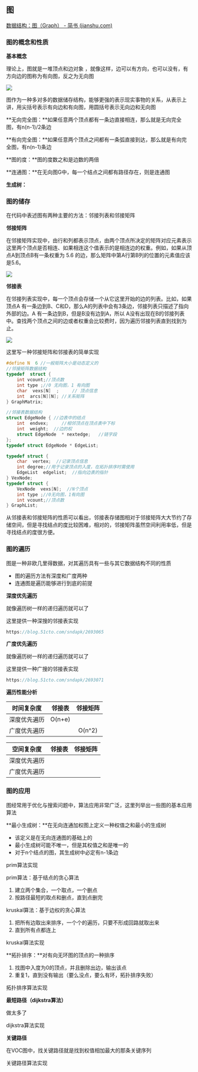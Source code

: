 ## 图

 [数据结构：图（Graph） - 简书 (jianshu.com)](https://www.jianshu.com/p/bce71b2bdbc8) 

### 图的概念和性质

**基本概念**

理论上，图就是一堆顶点和边对象 ，就像这样，边可以有方向，也可以没有，有方向边的图称为有向图，反之为无向图

![](http://1.14.100.228:8002/images/2022/01/10/1.webp)

图作为一种多对多的数据储存结构，能够更强的表示现实事物的关系，从表示上讲，用尖括号表示有向边和有向图，用圆括号表示无向边和无向图

**无向完全图：**如果任意两个顶点都有一条边直接相连，那么就是无向完全图，有n(n-1)/2条边

**有向完全图：**如果任意两个顶点之间都有一条弧直接到达，那么就是有向完全图，有n(n-1)条边

**图的度：**图的度数之和是边数的两倍

**连通图：**在无向图G中，每一个结点之间都有路径存在，则是连通图

**生成树：**

### 图的储存

在代码中表述图有两种主要的方法：邻接列表和邻接矩阵

**邻接矩阵**

在邻接矩阵实现中，由行和列都表示顶点，由两个顶点所决定的矩阵对应元素表示这里两个顶点是否相连、如果相连这个值表示的是相连边的权重。例如，如果从顶点A到顶点B有一条权重为 5.6 的边，那么矩阵中第A行第B列的位置的元素值应该是5.6。

![](http://1.14.100.228:8002/images/2022/01/10/3.webp)

**邻接表**

在邻接列表实现中，每一个顶点会存储一个从它这里开始的边的列表。比如，如果顶点A 有一条边到B、C和D，那么A的列表中会有3条边，邻接列表只描述了指向外部的边。A 有一条边到B，但是B没有边到A，所以 A没有出现在B的邻接列表中。查找两个顶点之间的边或者权重会比较费时，因为遍历邻接列表直到找到为止。

![](http://1.14.100.228:8002/images/2022/01/10/2.webp)

这里写一种邻接矩阵和邻接表的简单实现

~~~c
#define N  6 //一般矩阵大小是动态定义的
//邻接矩阵数据结构
typedef  struct {
    int vcount;//顶点数
    int type ;//0 无向图，1 有向图
    char  vexs[N]  ;     // 顶点信息
    int  arcs[N][N]; //关系矩阵
} GraphMatrix;

//邻接表数据结构
struct EdgeNode { //边表中的结点
    int  endvex;     //相邻顶点在顶点表中下标
    int  weight;  //边的权
    struct EdgeNode  * nextedge;   //链字段
};
typedef struct EdgeNode * EdgeList;

typedef struct {
    char  vertex;  //记录顶点信息
    int degree;//用于记录顶点的入度，在拓扑排序时需使用
    EdgeList  edgelist;  //指向边表的指针
} VexNode;
typedef struct {
    VexNode  vexs[N];  //N个顶点
    int type ;//0无向图，1有向图
    int vcount;//顶点数
} GraphList;
~~~

从邻接表和邻接矩阵的性质可以看出，邻接表存储图相对于邻接矩阵大大节约了存储空间，但是寻找结点的度比较困难，相对的，邻接矩阵虽然空间利用率低，但是寻找结点的度很方便。

### 图的遍历

图是一种非欧几里得数据，对其遍历具有一些与其它数据结构不同的性质

* 图的遍历方法有深度和广度两种
* 连通图是遍历能够进行到底的前提

**深度优先遍历**

就像遍历树一样的递归遍历就可以了

这里提供一种深搜的邻接表实现

~~~c
https://blog.51cto.com/sndapk/2693065
~~~

**广度优先遍历**

就像遍历树一样的递归遍历就可以了

这里提供一种广搜的邻接表实现

~~~c
https://blog.51cto.com/sndapk/2693071
~~~

**遍历性能分析**

|  时间复杂度  | 邻接表 | 邻接矩阵 |
| :----------: | :----: | :------: |
| 深度优先遍历 | O(n+e) |          |
| 广度优先遍历 |        |  O(n^2)  |

|  空间复杂度  | 邻接表 | 邻接矩阵 |
| :----------: | :----: | :------: |
| 深度优先遍历 |        |          |
| 广度优先遍历 |        |          |

### 图的应用

图经常用于优化与搜索问题中，算法应用非常广泛，这里列举出一些图的基本应用算法

**最小生成树：**在无向连通加权图上定义一种权值之和最小的生成树

* 该定义是在无向连通图的基础上的
* 最小生成树可能不唯一，但是其权值之和是唯一的
* 对于n个结点的图，其生成树中必定有n-1条边

prim算法实现

prim算法：基于结点的贪心算法

1. 建立两个集合，一个取点，一个删点
2. 按路径最短的取点和删点，直到点删完

kruskal算法：基于边权的贪心算法

1. 把所有边取出来排序，一个个的遍历，只要不形成回路就取出来
2. 直到所有点都连上

kruskal算法实现

**拓扑排序：**对有向无环图的顶点的一种排序

1. 找图中入度为0的顶点，并且删除出边，输出该点
2. 重复1，直到没有输出（要么没点，要么有环，拓扑排序失败）

拓扑排序算法实现

**最短路径（dijkstra算法）**

做太多了

dijkstra算法实现

**关键路径**

在VOC图中，找关键路径就是找到权值相加最大的那条关键序列

关键路径算法实现

